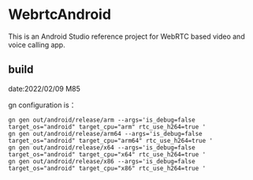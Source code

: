 # WebrtcAndroid

This is an Android Studio reference project for WebRTC based video and voice calling app.

## build

date:2022/02/09
M85


gn configuration is：

```shell
gn gen out/android/release/arm --args='is_debug=false target_os="android" target_cpu="arm" rtc_use_h264=true '
gn gen out/android/release/arm64 --args='is_debug=false target_os="android" target_cpu="arm64" rtc_use_h264=true '
gn gen out/android/release/x64 --args='is_debug=false target_os="android" target_cpu="x64" rtc_use_h264=true '
gn gen out/android/release/x86 --args='is_debug=false target_os="android" target_cpu="x86" rtc_use_h264=true '
```